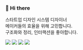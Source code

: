 ### 👋 Hi there 

스타트업 디자인 시스템 디자이너 <br>
메이커들의 효율을 위해 고민합니다.<br>
구조화와 정리, 인터랙션을 좋아합니다.

<p>
<!-- <a href="https://www.notion.so/miniyoon/Minhee-Yoon-deca2ff59d4345119eed55b1ecb2d53a">
<img src="https://img.shields.io/badge/Platform Designer-009BEE?style=flat-square&logo=Notion&logoColor=white&link="/></a> -->
<img src="https://img.shields.io/badge/HTML-E34F26?style=flat-square&logo=HTML5&logoColor=white&link="/>
<img src="https://img.shields.io/badge/CSS-1572B6?style=flat-square&logo=CSS3&logoColor=white&link="/>
<img src="https://img.shields.io/badge/Sass-CC6699?style=flat-square&logo=Sass&logoColor=white&link="/>
<img src="https://img.shields.io/badge/JS-F7DF1E?style=flat-square&logo=JavaScript&logoColor=white&link="/>
</p>


<!--
**minheeyoon/minheeyoon** is a ✨ _special_ ✨ repository because its `README.md` (this file) appears on your GitHub profile.-->
